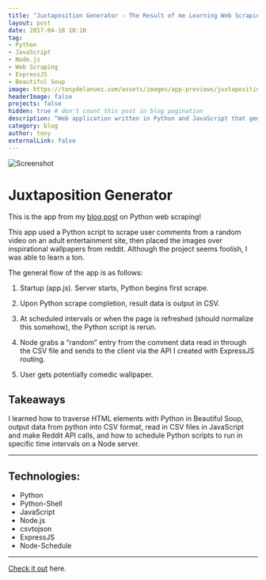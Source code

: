 ```yaml
---
title: "Juxtaposition Generator - The Result of me Learning Web Scraping"
layout: post
date: 2017-04-18 10:10
tag: 
- Python
- JavaScript
- Node.js
- Web Scraping
- ExpressJS
- Beautiful Soup
image: https://tonydelanuez.com/assets/images/app-previews/juxtapositiongenerator.png
headerImage: false
projects: false
hidden: true # don't count this post in blog pagination
description: "Web application written in Python and JavaScript that generates combinations of comments from an adult video website and inspirational wallpapers from reddit.com."
category: blog
author: tony
externalLink: false
---
```


![Screenshot](https://tonydelanuez.com/assets/images/app-previews/juxtapositiongenerator.png)

# Juxtaposition Generator 

This is the app from my [blog post](http://tonydelanuez.com/A-Python-Web-Scraping-Weekend/) on Python web scraping!

This app used a Python script to scrape user comments from a random video on an adult entertainment site, then placed the images over inspirational wallpapers from reddit. Although the project seems foolish, I was able to learn a ton.


The general flow of the app is as follows:

1. Startup (app.js). Server starts, Python begins first scrape.

2. Upon Python scrape completion, result data is output in CSV.

3. At scheduled intervals or when the page is refreshed (should normalize this somehow), the Python script is rerun.

4. Node grabs a “random” entry from the comment data read in through the CSV file and sends to the client via the API I created with ExpressJS routing.

5. User gets potentially comedic wallpaper.

## Takeaways
I learned how to traverse HTML elements with Python in Beautiful Soup, output data from python into CSV format, read in CSV files in JavaScript and make Reddit API calls, and how to schedule Python scripts to run in specific time intervals on a Node server.

---

## Technologies:

- Python
- Python-Shell
- JavaScript
- Node.js
- csvtojson
- ExpressJS
- Node-Schedule


---

[Check it out](https://github.com/tonydelanuez/Juxtaposition-Generator/) here.

